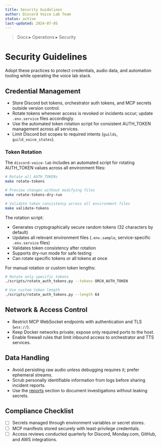 ```yaml
---
title: Security Guidelines
author: Discord Voice Lab Team
status: active
last-updated: 2024-07-05
---
```


<!-- markdownlint-disable-next-line MD041 -->
> Docs ▸ Operations ▸ Security

# Security Guidelines

Adopt these practices to protect credentials, audio data, and automation tooling while operating the
voice lab stack.

## Credential Management

- Store Discord bot tokens, orchestrator auth tokens, and MCP secrets outside version control.
- Rotate tokens whenever access is revoked or incidents occur; update `.env.service` files accordingly.
- Use the automated token rotation script for consistent AUTH_TOKEN management across all services.
- Limit Discord bot scopes to required intents (`guilds`, `guild_voice_states`).

### Token Rotation

The `discord-voice-lab` includes an automated script for rotating AUTH_TOKEN values across all environment files:

```bash
# Rotate all AUTH_TOKENs
make rotate-tokens

# Preview changes without modifying files
make rotate-tokens-dry-run

# Validate token consistency across all environment files
make validate-tokens
```

The rotation script:
- Generates cryptographically secure random tokens (32 characters by default)
- Updates all relevant environment files (`.env.sample`, service-specific `.env.service` files)
- Validates token consistency after rotation
- Supports dry-run mode for safe testing
- Can rotate specific tokens or all tokens at once

For manual rotation or custom token lengths:
```bash
# Rotate only specific tokens
./scripts/rotate_auth_tokens.py --tokens ORCH_AUTH_TOKEN

# Use custom token length
./scripts/rotate_auth_tokens.py --length 64
```

## Network & Access Control

- Restrict MCP WebSocket endpoints with authentication and TLS (`wss://`).
- Keep Docker networks private; expose only required ports to the host.
- Enable firewall rules that limit inbound access to orchestrator and TTS services.

## Data Handling

- Avoid persisting raw audio unless debugging requires it; prefer ephemeral streams.
- Scrub personally identifiable information from logs before sharing incident reports.
- Use the [reports](../reports/README.md) section to document investigations without leaking secrets.

## Compliance Checklist

- [ ] Secrets managed through environment variables or secret stores.
- [ ] MCP manifests stored securely with least-privilege credentials.
- [ ] Access reviews conducted quarterly for Discord, Monday.com, GitHub, and AWS integrations.
